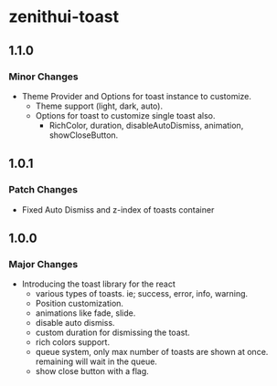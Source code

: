 # zenithui-toast

## 1.1.0

### Minor Changes

- Theme Provider and Options for toast instance to customize.
  - Theme support (light, dark, auto).
  - Options for toast to customize single toast also.
    - RichColor, duration, disableAutoDismiss, animation, showCloseButton.

## 1.0.1

### Patch Changes

- Fixed Auto Dismiss and z-index of toasts container

## 1.0.0

### Major Changes

- Introducing the toast library for the react
  - various types of toasts. ie; success, error, info, warning.
  - Position customization.
  - animations like fade, slide.
  - disable auto dismiss.
  - custom duration for dismissing the toast.
  - rich colors support.
  - queue system, only max number of toasts are shown at once. remaining will wait in the queue.
  - show close button with a flag.
